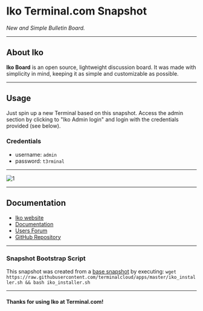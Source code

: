 # **Iko** Terminal.com Snapshot

*New and Simple Bulletin Board.*

---

## About Iko

**Iko Board** is an open source, lightweight discussion board. It was made with simplicity in mind, keeping it as simple and customizable as possible.

---

## Usage

Just spin up a new Terminal based on this snapshot. Access the admin section by clicking to "Iko Admin login" and login with the credentials provided (see below).

### Credentials

- username: `admin`
- password: `t3rminal`

---

![1](IMAGE_URL)

---

## Documentation

- [Iko website](http://iko.im/)
- [Documentation](https://github.com/Codetana/Iko/wiki)
- [Users Forum](http://forum.codetana.com/)
- [GitHub Repository](https://github.com/Codetana/Iko)

---

### Snapshot Bootstrap Script

This snapshot was created from a [base snapshot](https://www.terminal.com/tiny/FzpHiTXG1K) by executing:
`wget https://raw.githubusercontent.com/terminalcloud/apps/master/iko_installer.sh && bash iko_installer.sh`

---

#### Thanks for using Iko at Terminal.com!
